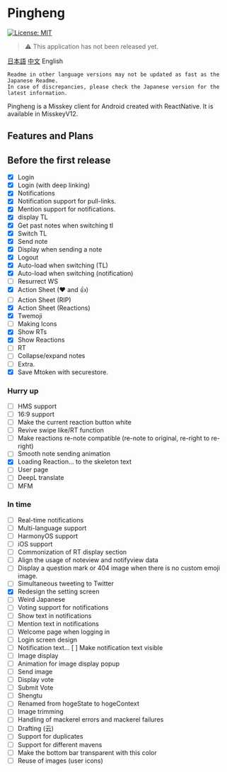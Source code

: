 # Pingheng

[![License: MIT](https://img.shields.io/badge/License-MIT-yellow.svg)](https://opensource.org/licenses/MIT)

> :warning: This application has not been released yet.

[日本語](Readme.md) [中文](Readme_CN.md) English

```text
Readme in other language versions may not be updated as fast as the Japanese Readme.
In case of discrepancies, please check the Japanese version for the latest information.
```

Pingheng is a Misskey client for Android created with ReactNative.
It is available in MisskeyV12.

## Features and Plans

## Before the first release

- [x] Login
- [x] Login (with deep linking)
- [x] Notifications
- [x] Notification support for pull-links.
- [x] Mention support for notifications.
- [x] display TL
- [x] Get past notes when switching tl
- [x] Switch TL
- [x] Send note
- [x] Display when sending a note
- [x] Logout
- [x] Auto-load when switching (TL)
- [x] Auto-load when switching (notification)
- [ ] Resurrect WS
- [x] Action Sheet (❤ and 👍)
- [ ] Action Sheet (RIP)
- [x] Action Sheet (Reactions)
- [x] Twemoji
- [ ] Making Icons
- [x] Show RTs
- [x] Show Reactions
- [ ] RT
- [ ] Collapse/expand notes
- [ ] Extra.
- [x] Save Mtoken with securestore.

### Hurry up

- [ ] HMS support
- [ ] 16:9 support
- [ ] Make the current reaction button white
- [ ] Revive swipe like/RT function
- [ ] Make reactions re-note compatible (re-note to original, re-right to re-right)
- [ ] Smooth note sending animation
- [x] Loading Reaction... to the skeleton text
- [ ] User page
- [ ] DeepL translate
- [ ] MFM

### In time

- [ ] Real-time notifications
- [ ] Multi-language support
- [ ] HarmonyOS support
- [ ] iOS support
- [ ] Commonization of RT display section
- [ ] Align the usage of noteview and notifyview data
- [ ] Display a question mark or 404 image when there is no custom emoji image.
- [ ] Simultaneous tweeting to Twitter
- [x] Redesign the setting screen
- [ ] Weird Japanese
- [ ] Voting support for notifications
- [ ] Show text in notifications
- [ ] Mention text in notifications
- [ ] Welcome page when logging in
- [ ] Login screen design
- [ ] Notification text... [ ] Make notification text visible
- [ ] Image display
- [ ] Animation for image display popup
- [ ] Send image
- [ ] Display vote
- [ ] Submit Vote
- [ ] Shengtu
- [ ] Renamed from hogeState to hogeContext
- [ ] Image trimming
- [ ] Handling of mackerel errors and mackerel failures
- [ ] Drafting (云)
- [ ] Support for duplicates
- [ ] Support for different mavens
- [ ] Make the bottom bar transparent with this color
- [ ] Reuse of images (user icons)
